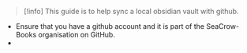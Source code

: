 > [!info] 
> This guide is to help sync a local obsidian vault with github. 
> 

- Ensure that you have a github account and it is part of the SeaCrow-Books organisation on GitHub. 
- 